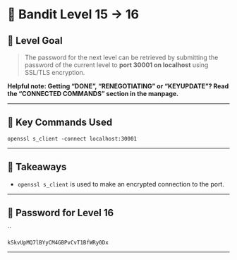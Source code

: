 # 🧭 Bandit Level 15 → 16

## 🎯 Level Goal
> The password for the next level can be retrieved by submitting the password of the current level to **port 30001 on localhost** using SSL/TLS encryption.
> 
  **Helpful note: Getting “DONE”, “RENEGOTIATING” or “KEYUPDATE”? Read the “CONNECTED COMMANDS” section in the manpage.**

---
## 📂 Key Commands Used

```
openssl s_client -connect localhost:30001
```

---
## 🧠 Takeaways

- `openssl s_client` is used to make an encrypted connection to the port.

---
## 🔐 Password for Level 16
``
```
kSkvUpMQ7lBYyCM4GBPvCvT1BfWRy0Dx
```

---
